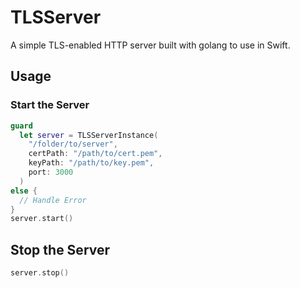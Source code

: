 # TLSServer

A simple TLS-enabled HTTP server built with golang to use in Swift.

## Usage

### Start the Server
```swift
guard
  let server = TLSServerInstance(
    "/folder/to/server",
    certPath: "/path/to/cert.pem",
    keyPath: "/path/to/key.pem",
    port: 3000
  )
else {
  // Handle Error
}
server.start()
```

## Stop the Server
```swift
server.stop()
```
